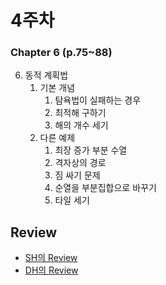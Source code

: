 # 4주차 
### Chapter 6 (p.75\~88)

6. 동적 계획법
    1. 기본 개념
        1. 탐욕법이 실패하는 경우
        2. 최적해 구하기
        3. 해의 개수 세기
    2. 다른 예제
        1. 최장 증가 부분 수열
        2. 격자상의 경로
        3. 짐 싸기 문제
        4. 순열을 부분집합으로 바꾸기
        5. 타일 세기


## Review
- [SH의 Review](./week4_sh.md)<br>
- [DH의 Review](./week4_dh.md)
